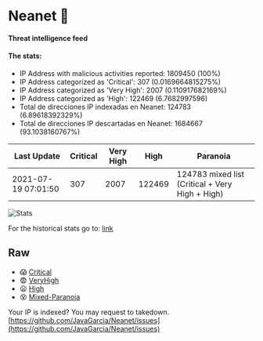 # Neanet :hocho:
#### Threat intelligence feed
#### The stats:

- IP Address with malicious activities reported: 1809450 (100%)
- IP Address categorized as 'Critical':  307 (0.0169664815275%)
- IP Address categorized as 'Very High':  2007 (0.110917682169%)
- IP Address categorized as 'High':  122469 (6.7682997596)
- Total de direcciones IP indexadas en Neanet:  124783 (6.89618392329%)
- Total de direcciones IP descartadas en Neanet:  1684667 (93.1038160767%)

| Last Update | Critical | Very High | High | Paranoia |
| --- | --- | --- | --- | --- |
| 2021-07-19 07:01:50 | 307 | 2007 | 122469 | 124783 mixed list (Critical + Very High + High)|

![Stats](https://docs.google.com/spreadsheets/d/e/2PACX-1vSnaNMIXVabIpDJjufMlzH7poXnshF3mgd8Is1g9ytUEzVsP5my4Trn8f-xkoLLQ38xpL3HtmUexLo6/pubchart?oid=501124687&format=image)

For the historical stats go to: [link](/stats.csv)
## Raw
- :scream: [Critical](https://raw.githubusercontent.com/JavaGarcia/Neanet/master/blacklists/neanet_critical.txt)
- :fearful: [VeryHigh](https://raw.githubusercontent.com/JavaGarcia/Neanet/master/blacklists/neanet_veryHigh.txtt)
- :frowning: [High](https://raw.githubusercontent.com/JavaGarcia/Neanet/master/blacklists/neanet_high.txt)
- :dizzy_face: [Mixed-Paranoia](https://raw.githubusercontent.com/JavaGarcia/Neanet/master/blacklists/neanet_all.txt)


Your IP is indexed? You may request to takedown. [https://github.com/JavaGarcia/Neanet/issues](https://github.com/JavaGarcia/Neanet/issues)














































































































































































































































































































































































































































































































































































































































































































































































































































































































































































































































































































































































































































































































































































































































































































































































































































































































































































































































































































































































































































































































































































































































































































































































































































































































































































































































































































































































































































































































































































































































































































































































































































































































































































































































































































































































































































































































































































































































































































































































































































































































































































































































































































































































































































































































































































































































































































































































































































































































































































































































































































































































































































































































































































































































































































































































































































































































































































































































































































































































































































































































































































































































































































































































































































































































































































































































































































































































































































































































































































































































































































































































































































































































































































































































































































































































































































































































































































































































































